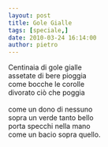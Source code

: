 ```yaml
---
layout: post
title: Gole Gialle
tags: [speciale,]
date: 2010-03-24 16:14:00
author: pietro
---
```

Centinaia di gole gialle<br/>assetate di bere pioggia<br/>come bocche le corolle<br/>divorato ciò che poggia<br/><br/>come un dono di nessuno<br/>sopra un verde tanto bello<br/>porta specchi nella mano<br/>come un bacio sopra quello.
